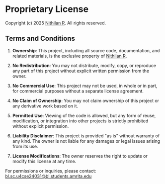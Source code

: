 # Proprietary License

Copyright (c) 2025 [Nithilan R](https://nithitsuki.github.io/). All rights reserved.

## Terms and Conditions

1. **Ownership**: This project, including all source code, documentation, and related materials, is the exclusive property of [Nithilan R](mailto:bl.sc.u4cse24031@bl.students.amrita.edu).

2. **No Redistribution**: You may not distribute, modify, copy, or reproduce any part of this project without explicit written permission from the owner.

3. **No Commercial Use**: This project may not be used, in whole or in part, for commercial purposes without a separate license agreement.

4. **No Claim of Ownership**: You may not claim ownership of this project or any derivative work based on it.

5. **Permitted Use**: Viewing of the code is allowed, but any form of reuse, modification, or integration into other projects is strictly prohibited without explicit permission.

6. **Liability Disclaimer**: This project is provided "as is" without warranty of any kind. The owner is not liable for any damages or legal issues arising from its use.

7. **License Modifications**: The owner reserves the right to update or modify this license at any time.

For permissions or inquiries, please contact: [bl.sc.u4cse24031@bl.students.amrita.edu](mailto:bl.sc.u4cse24031@bl.students.amrita.edu)

